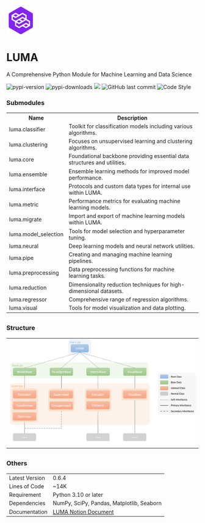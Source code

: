 <!DOCTYPE html>
<html>
    <body>
        <a href="https://lumerico284.notion.site/LUMA-a467e4a9e885498f87b49c952d0abecd?pvs=74">
            <img src="https://github.com/ChanLumerico/luma/raw/main/others/luma.png" alt="logo" width="75" height="75">
        </a>
        <h1 class="main-title">LUMA</h1>
        <p class="subtitle">A Comprehensive Python Module for Machine Learning and Data Science</p>
        <img alt="pypi-version" src="https://img.shields.io/pypi/v/luma-ml?logo=python&logoColor=white&color=blue">
        <img alt="pypi-downloads" src="https://img.shields.io/pypi/dm/luma-ml">
        <img src="https://img.shields.io/badge/total downloads-4.0k-red">
        <img alt="GitHub last commit" src="https://img.shields.io/github/last-commit/ChanLumerico/luma?color=yellow">
        <img alt="Code Style" src="https://img.shields.io/badge/code%20style-black-000000.svg">
        <div class="module">
            <h3 class="module-header">Submodules</h3>
            <table>
                <tr>
                    <th>Name</th>
                    <th>Description</th>
                </tr>
                <tr>
                    <td>luma.classifier</td>
                    <td>Toolkit for classification models including various algorithms.</td>
                </tr>
                <tr>
                    <td>luma.clustering</td>
                    <td>Focuses on unsupervised learning and clustering algorithms.</td>
                </tr>
                <tr>
                    <td>luma.core</td>
                    <td>Foundational backbone providing essential data structures and utilities.</td>
                </tr>
                <tr>
                    <td>luma.ensemble</td>
                    <td>Ensemble learning methods for improved model performance.</td>
                </tr>
                <tr>
                    <td>luma.interface</td>
                    <td>Protocols and custom data types for internal use within LUMA.</td>
                </tr>
                <tr>
                    <td>luma.metric</td>
                    <td>Performance metrics for evaluating machine learning models.</td>
                </tr>
                <tr>
                    <td>luma.migrate</td>
                    <td>Import and export of machine learning models within LUMA.</td>
                </tr>
                <tr>
                    <td>luma.model_selection</td>
                    <td>Tools for model selection and hyperparameter tuning.</td>
                </tr>
                <tr>
                    <td>luma.neural</td>
                    <td>Deep learning models and neural network utilities.</td>
                </tr>
                <tr>
                    <td>luma.pipe</td>
                    <td>Creating and managing machine learning pipelines.</td>
                </tr>
                <tr>
                    <td>luma.preprocessing</td>
                    <td>Data preprocessing functions for machine learning tasks.</td>
                </tr>
                <tr>
                    <td>luma.reduction</td>
                    <td>Dimensionality reduction techniques for high-dimensional datasets.</td>
                </tr>
                <tr>
                    <td>luma.regressor</td>
                    <td>Comprehensive range of regression algorithms.</td>
                </tr>
                <tr>
                    <td>luma.visual</td>
                    <td>Tools for model visualization and data plotting.</td>
                </tr>
            </table>
        </div>
        <h2></h2>
        <div class="structure">
            <h3 class="structure-header">Structure</h3>
            <table border="0">
                <tr>
                    <td>
                        <img src="https://github.com/ChanLumerico/luma/raw/main/others/structure.png" alt="structure">
                    </td>
                </tr>
            </table>
        </div>
        <h2></h2>
        <div class="others">
            <h3 class="others-header">Others</h3>
            <table>
                <tr>
                    <td>Latest Version</td>
                    <td>0.6.4</td>
                </tr>
                <tr>
                    <td>Lines of Code</td>
                    <td>~14K</td>
                </tr>
                <tr>
                    <td>Requirement</td>
                    <td>Python 3.10 or later</td>
                </tr>
                <tr>
                    <td>Dependencies</td>
                    <td>NumPy, SciPy, Pandas, Matplotlib, Seaborn</td>
                </tr>
                <tr>
                    <td>Documentation</td>
                    <td>
                        <a href="https://lumerico284.notion.site/LUMA-a467e4a9e885498f87b49c952d0abecd?pvs=74">LUMA Notion Document</a>
                    </td>
                </tr>
            </table>
        </div>
    </body>
</html>